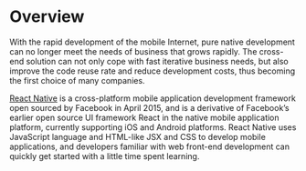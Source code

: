 # Overview
With the rapid development of the mobile Internet, pure native development can no longer meet the needs of business that grows rapidly. The cross-end solution can not only cope with fast iterative business needs, but also improve the code reuse rate and reduce development costs, thus becoming the first choice of many companies.

[React Native](https://github.com/facebook/react-native) is a cross-platform mobile application development framework open sourced by Facebook in April 2015, and is a derivative of Facebook’s earlier open source UI framework React in the native mobile application platform, currently supporting iOS and Android platforms. React Native uses JavaScript language and HTML-like JSX and CSS to develop mobile applications, and developers familiar with web front-end development can quickly get started with a little time spent learning.
